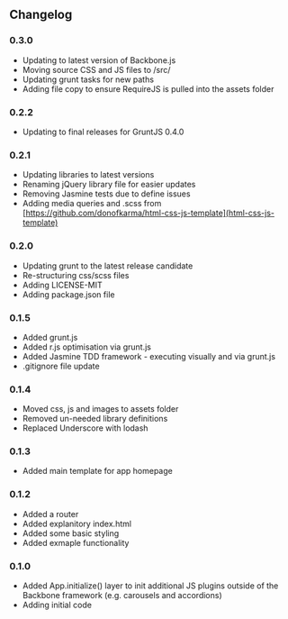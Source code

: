 Changelog
---------------------

### 0.3.0
- Updating to latest version of Backbone.js
- Moving source CSS and JS files to /src/
- Updating grunt tasks for new paths
- Adding file copy to ensure RequireJS is pulled into the assets folder

### 0.2.2
- Updating to final releases for GruntJS 0.4.0

### 0.2.1
- Updating libraries to latest versions
- Renaming jQuery library file for easier updates
- Removing Jasmine tests due to define issues
- Adding media queries and .scss from [https://github.com/donofkarma/html-css-js-template](html-css-js-template)

### 0.2.0
- Updating grunt to the latest release candidate
- Re-structuring css/scss files
- Adding LICENSE-MIT
- Adding package.json file

### 0.1.5
- Added grunt.js
- Added r.js optimisation via grunt.js
- Added Jasmine TDD framework - executing visually and via grunt.js
- .gitignore file update

### 0.1.4
- Moved css, js and images to assets folder
- Removed un-needed library definitions
- Replaced Underscore with lodash

### 0.1.3
- Added main template for app homepage

### 0.1.2
- Added a router
- Added explanitory index.html
- Added some basic styling
- Added exmaple functionality

### 0.1.0
- Added App.initialize() layer to init additional JS plugins outside of the Backbone framework (e.g. carousels and accordions)
- Adding initial code